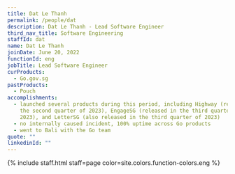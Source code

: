 ```yaml
---
title: Dat Le Thanh
permalink: /people/dat
description: Dat Le Thanh - Lead Software Engineer
third_nav_title: Software Engineering
staffId: dat
name: Dat Le Thanh
joinDate: June 20, 2022
functionId: eng
jobTitle: Lead Software Engineer
curProducts:
  - Go.gov.sg
pastProducts:
  - Pouch
accomplishments:
  - launched several products during this period, including Highway (released in
    the second quarter of 2023), EngageSG (released in the third quarter of
    2023), and LetterSG (also released in the third quarter of 2023)
  - no internally caused incident, 100% uptime across Go products
  - went to Bali with the Go team
quote: ""
linkedinId: ""
---
```


{% include staff.html staff=page color=site.colors.function-colors.eng %}
